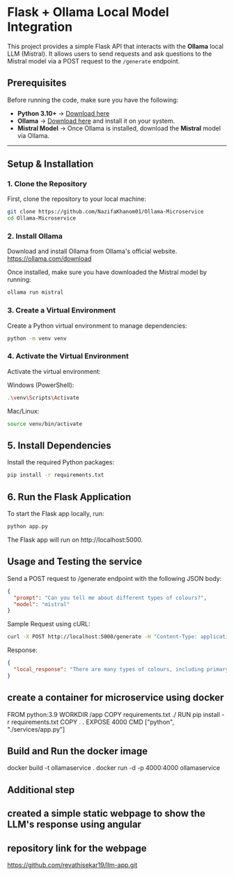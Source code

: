 # Flask + Ollama Local Model Integration

This project provides a simple Flask API that interacts with the **Ollama** local LLM (Mistral). It allows users to send requests and ask questions to the Mistral model via a POST request to the `/generate` endpoint. 

## **Prerequisites**
Before running the code, make sure you have the following:
- **Python 3.10+** → [Download here](https://www.python.org/downloads/)
- **Ollama** → [Download here](https://ollama.com/download) and install it on your system.
- **Mistral Model** → Once Ollama is installed, download the **Mistral** model via Ollama.

---

## **Setup & Installation**

### **1. Clone the Repository**
First, clone the repository to your local machine:
```bash
git clone https://github.com/NazifaKhanom01/Ollama-Microservice
cd Ollama-Microservice
```

### **2. Install Ollama**
Download and install Ollama from Ollama's official website. https://ollama.com/download

Once installed, make sure you have downloaded the Mistral model by running:
```bash
ollama run mistral
```

### **3. Create a Virtual Environment**
Create a Python virtual environment to manage dependencies:
```bash
python -m venv venv
```

### **4. Activate the Virtual Environment**
Activate the virtual environment:

Windows (PowerShell):
```bash
.\venv\Scripts\Activate
```
Mac/Linux:
```bash
source venv/bin/activate
```
## **5. Install Dependencies**
Install the required Python packages:

```bash
pip install -r requirements.txt
```

## **6. Run the Flask Application**
To start the Flask app locally, run:

```bash
python app.py
```

The Flask app will run on http://localhost:5000.

## Usage and Testing the service
Send a POST request to /generate endpoint with the following JSON body:
```json
{
  "prompt": "Can you tell me about different types of colours?",
  "model": "mistral"
}
```
Sample Request using cURL:
```bash
curl -X POST http://localhost:5000/generate -H "Content-Type: application/json" -d '{"prompt": "Can you tell me about different types of colours?", "model": "mistral"}'
```
Response:
```json
{
  "local_response": "There are many types of colours, including primary colours like red, blue, and yellow..."
}
```

## create a container for microservice using docker
FROM python:3.9
WORKDIR /app
COPY requirements.txt ./
RUN pip install -r requirements.txt
COPY . .
EXPOSE 4000
CMD ["python", "./services/app.py"]

## Build and Run the docker image
docker build -t ollamaservice .
docker run -d -p 4000:4000 ollamaservice

## Additional step
## created a simple static webpage to show the LLM's response using angular
## repository link for the webpage
https://github.com/revathisekar19/llm-app.git